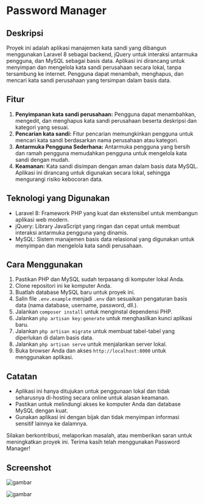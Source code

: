 # Password Manager

## Deskripsi
Proyek ini adalah aplikasi manajemen kata sandi yang dibangun menggunakan Laravel 8 sebagai backend, jQuery untuk interaksi antarmuka pengguna, dan MySQL sebagai basis data. Aplikasi ini dirancang untuk menyimpan dan mengelola kata sandi perusahaan secara lokal, tanpa tersambung ke internet. Pengguna dapat menambah, menghapus, dan mencari kata sandi perusahaan yang tersimpan dalam basis data.

## Fitur
1. **Penyimpanan kata sandi perusahaan:** Pengguna dapat menambahkan, mengedit, dan menghapus kata sandi perusahaan beserta deskripsi dan kategori yang sesuai.
2. **Pencarian kata sandi:** Fitur pencarian memungkinkan pengguna untuk mencari kata sandi berdasarkan nama perusahaan atau kategori.
3. **Antarmuka Pengguna Sederhana:** Antarmuka pengguna yang bersih dan ramah pengguna memudahkan pengguna untuk mengelola kata sandi dengan mudah.
4. **Keamanan:** Kata sandi disimpan dengan aman dalam basis data MySQL. Aplikasi ini dirancang untuk digunakan secara lokal, sehingga mengurangi risiko kebocoran data.

## Teknologi yang Digunakan
- Laravel 8: Framework PHP yang kuat dan ekstensibel untuk membangun aplikasi web modern.
- jQuery: Library JavaScript yang ringan dan cepat untuk membuat interaksi antarmuka pengguna yang dinamis.
- MySQL: Sistem manajemen basis data relasional yang digunakan untuk menyimpan dan mengelola kata sandi perusahaan.

## Cara Menggunakan
1. Pastikan PHP dan MySQL sudah terpasang di komputer lokal Anda.
2. Clone repositori ini ke komputer Anda.
3. Buatlah database MySQL baru untuk proyek ini.
4. Salin file `.env.example` menjadi `.env` dan sesuaikan pengaturan basis data (nama database, username, password, dll.).
5. Jalankan `composer install` untuk menginstal dependensi PHP.
6. Jalankan `php artisan key:generate` untuk menghasilkan kunci aplikasi baru.
7. Jalankan `php artisan migrate` untuk membuat tabel-tabel yang diperlukan di dalam basis data.
8. Jalankan `php artisan serve` untuk menjalankan server lokal.
9. Buka browser Anda dan akses `http://localhost:8000` untuk menggunakan aplikasi.

## Catatan
- Aplikasi ini hanya ditujukan untuk penggunaan lokal dan tidak seharusnya di-hosting secara online untuk alasan keamanan.
- Pastikan untuk melindungi akses ke komputer Anda dan database MySQL dengan kuat.
- Gunakan aplikasi ini dengan bijak dan tidak menyimpan informasi sensitif lainnya ke dalamnya.

Silakan berkontribusi, melaporkan masalah, atau memberikan saran untuk meningkatkan proyek ini. Terima kasih telah menggunakan Password Manager!

## Screenshot
![gambar](https://github.com/inotechno/password-generator/assets/151206616/01ef928a-beaf-4a8d-aaed-dcca91f514fe)

![gambar](https://github.com/inotechno/password-generator/assets/151206616/d9ffbb21-4185-4d1f-9808-45dc6711acdf)

